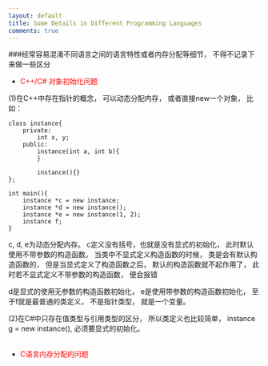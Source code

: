 ```yaml
---
layout: default
title: Some Details in Different Programming Languages
comments: true
---
```


###经常容易混淆不同语言之间的语言特性或者内存分配等细节， 不得不记录下来做一些区分

* <font color="red">C++/C# 对象初始化问题</font>

(1)在C++中存在指针的概念， 可以动态分配内存， 或者直接new一个对象， 比如：

```
class instance{
    private:
        int x, y;
    public:
        instance(int a, int b){
        }

        instance(){}
};

int main(){
    instance *c = new instance;
    instance *d = new instance();
    instance *e = new instance(1, 2);
    instance f;
}
```
c, d, e为动态分配内存。
c定义没有括号，也就是没有显式的初始化， 此时默认使用不带参数的构造函数。 当类中不显式定义构造函数的时候， 类是会有默认构造函数的， 但是当显式定义了构造函数之后， 默认的构造函数就不起作用了， 此时若不显式定义不带参数的构造函数， 便会报错

d是显式的使用无参数的构造函数初始化， e是使用带参数的构造函数初始化， 至于f就是最普通的类定义， 不是指针类型， 就是一个变量。

(2)在C#中只存在值类型与引用类型的区分， 所以类定义也比较简单， instance g = new instance(), 必须要显式的初始化。
<br/></br>


* <font color="red">C语言内存分配的问题</font>


